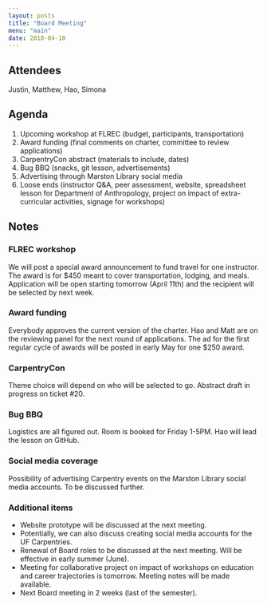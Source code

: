 ```yaml
---
layout: posts
title: "Board Meeting"
menu: "main"
date: 2018-04-10
---
```


## Attendees
Justin, Matthew, Hao, Simona

## Agenda
1. Upcoming workshop at FLREC (budget, participants, transportation)
2. Award funding (final comments on charter, committee to review applications)
3. CarpentryCon abstract (materials to include, dates)
4. Bug BBQ (snacks, git lesson, advertisements)
5. Advertising through Marston Library social media
6. Loose ends (instructor Q&A, peer assessment, website, spreadsheet lesson for Department of Anthropology, project on impact of extra-curricular activities, signage for workshops)

## Notes
### FLREC workshop
We will post a special award announcement to fund travel for one instructor. The award is for $450 meant to cover transportation, lodging, and meals. Application will be open starting tomorrow (April 11th) and the recipient will be selected by next week. 

### Award funding
Everybody approves the current version of the charter. Hao and Matt are on the reviewing panel for the next round of applications. The ad for the first regular cycle of awards will be posted in early May for one $250 award.

### CarpentryCon
Theme choice will depend on who will be selected to go. Abstract draft in progress on ticket #20.

### Bug BBQ
Logistics are all figured out. Room is booked for Friday 1-5PM. Hao will lead the lesson on GitHub. 

### Social media coverage
Possibility of advertising Carpentry events on the Marston Library social media accounts. To be discussed further.

### Additional items
* Website prototype will be discussed at the next meeting.
* Potentially, we can also discuss creating social media accounts for the UF Carpentries.
* Renewal of Board roles to be discussed at the next meeting. Will be effective in early summer (June). 
* Meeting for collaborative project on impact of workshops on education and career trajectories is tomorrow. Meeting notes will be made available.
* Next Board meeting in 2 weeks (last of the semester).  